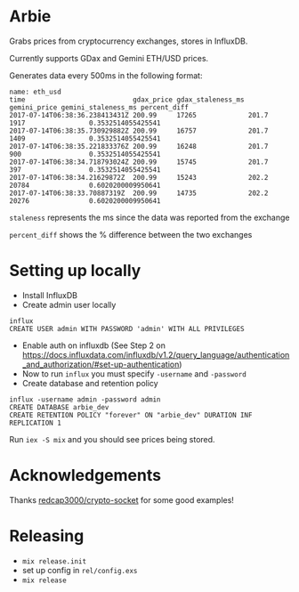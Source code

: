 # Arbie

Grabs prices from cryptocurrency exchanges, stores in InfluxDB.

Currently supports GDax and Gemini ETH/USD prices.

Generates data every 500ms in the following format:

```
name: eth_usd
time                           gdax_price gdax_staleness_ms gemini_price gemini_staleness_ms percent_diff
2017-07-14T06:38:36.238413431Z 200.99     17265             201.7        1917                0.3532514055425541
2017-07-14T06:38:35.730929882Z 200.99     16757             201.7        1409                0.3532514055425541
2017-07-14T06:38:35.221833376Z 200.99     16248             201.7        900                 0.3532514055425541
2017-07-14T06:38:34.718793024Z 200.99     15745             201.7        397                 0.3532514055425541
2017-07-14T06:38:34.21629872Z  200.99     15243             202.2        20784               0.6020200009950641
2017-07-14T06:38:33.70887319Z  200.99     14735             202.2        20276               0.6020200009950641
```

`staleness` represents the ms since the data was reported from the exchange

`percent_diff` shows the % difference between the two exchanges

# Setting up locally

- Install InfluxDB
- Create admin user locally

```
influx
CREATE USER admin WITH PASSWORD 'admin' WITH ALL PRIVILEGES
```
- Enable auth on influxdb (See Step 2 on https://docs.influxdata.com/influxdb/v1.2/query_language/authentication_and_authorization/#set-up-authentication)
- Now to run `influx` you must specify `-username` and `-password`
- Create database and retention policy

```
influx -username admin -password admin
CREATE DATABASE arbie_dev
CREATE RETENTION POLICY "forever" ON "arbie_dev" DURATION INF REPLICATION 1
```

Run `iex -S mix` and you should see prices being stored.

# Acknowledgements

Thanks [redcap3000/crypto-socket](https://github.com/redcap3000/crypto-socket) for some good examples!

# Releasing
- `mix release.init`
- set up config in `rel/config.exs`
- `mix release`
